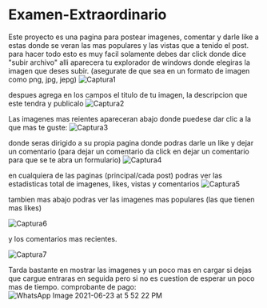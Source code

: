 # Examen-Extraordinario

Este proyecto es una pagina para postear imagenes, comentar y darle like a estas donde se veran las mas populares y las vistas que a tenido el post. para hacer todo esto es muy facil solamente debes dar click donde dice "subir archivo" alli aparecera tu explorador de windows donde elegiras la imagen que deses subir. (asegurate de que sea en un formato de imagen como png, jpg, jepg)
![Captura1](https://user-images.githubusercontent.com/47793084/123180440-817b3000-d448-11eb-8376-25e249ffd4ae.PNG)

despues agrega en los campos el titulo de tu imagen, la descripcion que este tendra y publicalo
![Captura2](https://user-images.githubusercontent.com/47793084/123180855-59d89780-d449-11eb-9fbd-b8b59a3a88d0.PNG)

Las imagenes mas reientes apareceran abajo donde puedese dar clic a la que mas te guste:
![Captura3](https://user-images.githubusercontent.com/47793084/123180969-9e643300-d449-11eb-992c-2614bda47013.PNG)

donde seras dirigido a su propia pagina donde podras darle un like y dejar un comentario (para dejar un comentario da click en dejar un comentario para que se te abra un formulario)
![Captura4](https://user-images.githubusercontent.com/47793084/123181505-ab355680-d44a-11eb-9699-690bc132dfb7.PNG)

en cualquiera de las paginas (principal/cada post) podras ver las estadisticas total de imagenes, likes, vistas y comentarios 
![Captura5](https://user-images.githubusercontent.com/47793084/123181807-4a5a4e00-d44b-11eb-8266-a6e884804266.PNG)

tambien mas abajo podras ver las imagenes mas populares (las que tienen mas likes)

![Captura6](https://user-images.githubusercontent.com/47793084/123181851-665def80-d44b-11eb-807d-6d98609853c5.PNG)

y los comentarios mas recientes.

![Captura7](https://user-images.githubusercontent.com/47793084/123181877-7249b180-d44b-11eb-98a5-a7899bf46d4b.PNG)

Tarda bastante en mostrar las imagenes y un poco mas en cargar si dejas que cargue entraras en seguida pero si no es cuestion de esperar un poco mas de tiempo.
comprobante de pago: 
![WhatsApp Image 2021-06-23 at 5 52 22 PM](https://user-images.githubusercontent.com/47793084/123182118-fef46f80-d44b-11eb-8dd5-07fa848252d6.jpeg)



